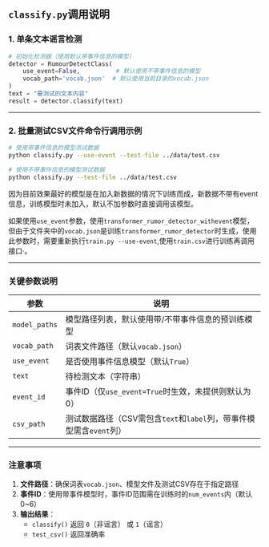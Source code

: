 ## `classify.py`调用说明


### **1. 单条文本谣言检测**
```python
# 初始化检测器（使用默认带事件信息的模型）
detector = RumourDetectClass(
    use_event=False,          # 默认使用不带事件信息的模型
    vocab_path='vocab.json'  # 默认使用当前目录的vocab.json
)
text = "要测试的文本内容"
result = detector.classify(text)
```

---

### **2. 批量测试CSV文件命令行调用示例**
```bash
# 使用带事件信息的模型测试数据
python classify.py --use-event --test-file ../data/test.csv

# 使用不带事件信息的模型测试数据
python classify.py --test-file ../data/test.csv
```
   因为目前效果最好的模型是在加入新数据的情况下训练而成，新数据不带有event信息，训练模型时未加入，默认不加参数时直接调用该模型。

   如果使用`use_event`参数，使用`transformer_rumor_detector_withevent`模型，但由于文件夹中的`vocab.json`是训练`transformer_rumor_detector`时生成，使用此参数时，需要重新执行`train.py --use-event`,使用`train.csv`进行训练再调用接口·。

---

### **关键参数说明**
| **参数**      | **说明**                                                                 |
|---------------|-------------------------------------------------------------------------|
| `model_paths` | 模型路径列表，默认使用带/不带事件信息的预训练模型                          |
| `vocab_path`  | 词表文件路径（默认`vocab.json`）                                         |
| `use_event`   | 是否使用事件信息模型（默认`True`）                                       |
| `text`        | 待检测文本（字符串）                                                    |
| `event_id`    | 事件ID（仅`use_event=True`时生效，未提供则默认为0）                      |
| `csv_path`    | 测试数据路径（CSV需包含`text`和`label`列，带事件模型需含`event`列）       |

---

### **注意事项**
1. **文件路径**：确保词表`vocab.json`、模型文件及测试CSV存在于指定路径
2. **事件ID**：使用带事件模型时，事件ID范围需在训练时的`num_events`内（默认0~6）
3. **输出结果**：
   - `classify()` 返回 `0`（非谣言） 或 `1`（谣言）
   - `test_csv()` 返回准确率


